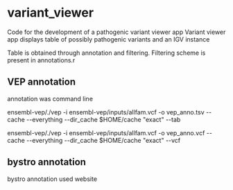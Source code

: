 # variant_viewer
Code for the development of a pathogenic variant viewer app
Variant viewer app displays table of possibly pathogenic variants and an IGV instance

Table is obtained through annotation and filtering. Filtering scheme is present in annotations.r

## VEP annotation

annotation was command line


ensembl-vep/./vep -i ensembl-vep/inputs/allfam.vcf -o vep_anno.tsv --cache  --everything --dir_cache $HOME/cache "exact" --tab

ensembl-vep/./vep -i ensembl-vep/inputs/allfam.vcf -o vep_anno.vcf --cache  --everything --dir_cache $HOME/cache "exact" --vcf

## bystro annotation

bystro annotation used website
